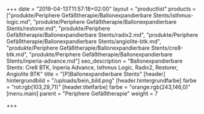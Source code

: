 +++
date = "2019-04-13T11:57:18+02:00"
layout = "productlist"
products = ["produkte/Periphere Gefäßtherapie/Ballonexpandierbare Stents/isthmus-logic.md", "produkte/Periphere Gefäßtherapie/Ballonexpandierbare Stents/restorer.md", "produkte/Periphere Gefäßtherapie/Ballonexpandierbare Stents/radix2.md", "produkte/Periphere Gefäßtherapie/Ballonexpandierbare Stents/angiolite-btk.md", "produkte/Periphere Gefäßtherapie/Ballonexpandierbare Stents/cre8-btk.md", "produkte/Periphere Gefäßtherapie/Ballonexpandierbare Stents/inperia-advance.md"]
seo_description = "Ballonexpandierbare Stents: Cre8 BTK, Inperia Advance, Isthmus Logic, Radix2, Restorer, Angiolite BTK"
title = "[P]Ballonexpandierbare Stents"
[header]
hintergrundbild = "/uploads/bein_bild.png"
[header.hintergrundfarbe]
farbe = "rot:rgb(103,29,71)"
[header.titelfarbe]
farbe = "orange:rgb(243,146,0)"
[menu.main]
parent = "Periphere Gefäßtherapie"
weight = 7

+++
